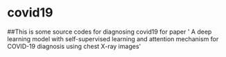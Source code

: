 # covid19

##This is some source codes for diagnosing covid19 for paper ' A deep learning model with self-supervised learning and attention mechanism for COVID-19 diagnosis using chest X-ray images'
